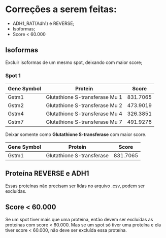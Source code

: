 # Correções a serem feitas:
- ADH1_RAT(Adh1) e REVERSE;
- Isoformas;
- Score < 60.000


## Isoformas
Excluir isoformas de um mesmo spot, deixando com maior score;
### Spot 1
Gene Symbol | Protein | Score
------------|---------|--------
Gstm1	| Glutathione S-transferase Mu 1 | 831.7065
Gstm2	| Glutathione S-transferase Mu 2 | 473.9019
Gstm4	| Glutathione S-transferase Mu 4 | 326.3851
Gstm7	| Glutathione S-transferase Mu 7 | 491.9276

Deixar somente como <b>Glutathione S-transferase</b> com maior score.

Gene Symbol | Protein | Score
------------|---------|--------
Gstm1	| Glutathione S-transferase | 831.7065

## Proteína REVERSE e ADH1
Essas proteínas não precisam ser lidas no arquivo .csv, podem ser excluídas.

## Score < 60.000
Se um spot tiver mais que uma proteína, então devem ser excluídas as proteínas com score < 60.000. Mas se um spot só tiver uma proteína e ela tiver score < 60.000, não deve ser excluída essa proteína.
